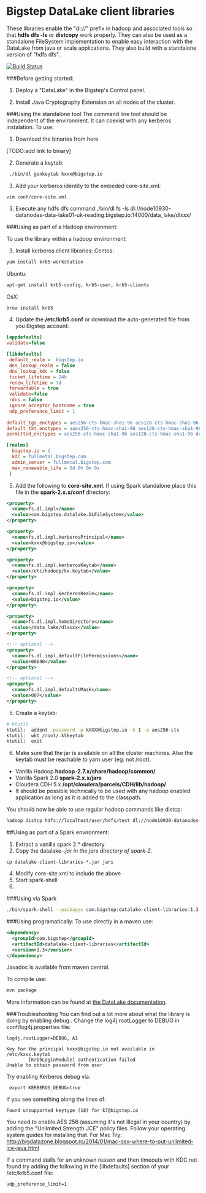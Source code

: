 # Bigstep DataLake client libraries

These libraries enable the "dl://" prefix in hadoop and associated tools so that **hdfs dfs -ls** or **distcopy** work properly. They can also be used as a standalone FileSystem implementation to enable easy interaction with the DataLake from java or scala applications.
They also build with a standalone version of "hdfs dfs".

[![Build Status](https://travis-ci.org/bigstepinc/datalake-client-libraries.svg?branch=master)](https://travis-ci.org/bigstepinc/datalake-client-libraries)

###Before getting started: 

1. Deploy a "DataLake" in the Bigstep's Control panel.

2. Install Java Cryptography Extension on all nodes of the cluster.

###Using the standalone tool
The command line tool should be independent of the environment. It can coexist with any kerberos instalation.
To use:

1. Download the binaries from here 

[TODO:add link to binary]

2. Generate a keytab:

```bash
 ./bin/dl genkeytab kxxx@bigstep.io
```
3. Add your kerberos identity to the embeded core-site.xml:
```
vim conf/core-site.xml
```

3. Execute any hdfs dfs command
 ./bin/dl fs -ls dl://node10930-datanodes-data-lake01-uk-reading.bigstep.io:14000/data_lake/dlxxx/


###Using as part of a Hadoop environment:

To use the library within a hadoop environment:


3. Install kerberos client libraries:
  Centos:
  ```bash
  yum install krb5-workstation
  ```
  Ubuntu:
  ```bash
  apt-get install krb5-config, krb5-user, krb5-clients
  ```
  OsX:
  ```bash
  brew install krb5
  ```
4. Update the **/etc/krb5.conf** or download the auto-generated file from you Bigstep account:
  
  ```ini
  [appdefaults]
  validate=false
  
  [libdefaults]
   default_realm =  bigstep.io
   dns_lookup_realm = false
   dns_lookup_kdc = false
   ticket_lifetime = 24h
   renew_lifetime = 7d
   forwardable = true
   validate=false
   rdns = false
   ignore_acceptor_hostname = true
   udp_preference_limit = 1
   
  default_tgs_enctypes = aes256-cts-hmac-sha1-96 aes128-cts-hmac-sha1-96 des3-cbc-sha1 arcfour-hmac-md5 camellia256-cts-cmac camellia128-cts-cmac des-cbc-crc des-cbc-md5 des-cbc-md4
  default_tkt_enctypes = aaes256-cts-hmac-sha1-96 aes128-cts-hmac-sha1-96 des3-cbc-sha1 arcfour-hmac-md5 camellia256-cts-cmac camellia128-cts-cmac des-cbc-crc des-cbc-md5 des-cbc-md4
  permitted_enctypes = aes256-cts-hmac-sha1-96 aes128-cts-hmac-sha1-96 des3-cbc-sha1 arcfour-hmac-md5 camellia256-cts-cmac camellia128-cts-cmac des-cbc-crc des-cbc-md5 des-cbc-md4
  
  [realms]
    bigstep.io = {
    kdc = fullmetal.bigstep.com
    admin_server = fullmetal.bigstep.com
    max_renewable_life = 5d 0h 0m 0s
   }
   ```

5. Add the following to **core-site.xml**. If using Spark standalone place this file in the **spark-2.x.x/conf** directory:
  
  ```xml
  <property>
    <name>fs.dl.impl</name>
    <value>com.bigstep.datalake.DLFileSystem</value>
  </property>
  
  <property>
    <name>fs.dl.impl.kerberosPrincipal</name>
    <value>kxxx@bigstep.io</value>
  </property>
  
  <property>
    <name>fs.dl.impl.kerberosKeytab</name>
    <value>/etc/hadoop/kx.keytab</value>
  </property>
  
  <property>
    <name>fs.dl.impl.kerberosRealm</name>
    <value>bigstep.io</value>
  </property>
  
  <property>
    <name>fs.dl.impl.homeDirectory</name>
    <value>/data_lake/dlxxxx</value>
  </property>
  
  <!-- optional -->
  <property>
    <name>fs.dl.impl.defaultFilePermissions</name>
    <value>00640</value>
  </property>
  
  <!-- optional -->
  <property>
    <name>fs.dl.impl.defaultUMask</name>
    <value>007</value>
  </property>
  ```

5. Create a keytab:
  ```bash
  # ktutil
  ktutil:  addent -password -p kXXX@bigstep.io -k 1 -e aes256-cts
  ktutil:  wkt /root/.k5keytab
  ktutil:  exit
  ```
  
6. Make sure that the jar is available on all the cluster machines. Also the keytab must be reachable to yarn user (eg: not /root).
  * Vanilla Hadoop  **hadoop-2.7.x/share/hadoop/common/**
  * Vanilla Spark 2.0 **spark-2.x.x/jars**
  * Cloudera CDH 5.x  **/opt/cloudera/parcels/CDH/lib/hadoop/**
  * It should be possible technically to be used with any hadoop enabled application as long as it is added to the classpath. 

You should now be able to use regular hadoop commands like distcp:
```bash
hadoop distcp hdfs://localhost/user/hdfs/test dl://node10930-datanodes-data-lake01-uk-reading.bigstep.io:14000/data_lake/dlzzz
```

##Using as part of a Spark environment:
1. Extract a vanilla spark 2.* directory
2. Copy the datalake-*.jar in the jars directory of spark-2.*
```
cp datalake-client-libraries-*.jar jars
```
4. Modify core-site.xml to include the above
5. Start spark-shell
6. 

###Using via Spark
```bash
./bin/spark-shell --packages com.bigstep:datalake-client-libraries:1.3
```
###Using programatically:
To use directly in a maven use:
```xml
<dependency>
  <groupId>com.bigstep</groupId>
  <artifactId>datalake-client-libraries</artifactId>
  <version>1.3</version>
</dependency>
```
Javadoc is available from maven central.

To compile use:
```bash
mvn package
```

More information can be found at [the DataLake documentation](https://fullmetal.bigstep.com/docs#documents/61).


###Troubleshooting
You can find out a lot more about what the library is doing by enabling debug:. Change the log4j.rootLogger to DEBUG in conf/log4j.properties file:
```
log4j.rootLogger=DEBUG, A1
```

```
Key for the principal kxxx@bigstep.io not available in /etc/kxxx.keytab
		[Krb5LoginModule] authentication failed
Unable to obtain password from user
```
Try enabling Kerberos debug via:
```
 export KERBEROS_DEBUG=true
```
If you see something along the lines of:
```
Found unsupported keytype (18) for k7@bigstep.io
```
You need to enable AES 256 (assuming it's not illegal in your country)
by adding the "Unlimited Strength JCE" policy files. Follow your operating system guides for installing that.
For Mac Try:
http://bigdatazone.blogspot.ro/2014/01/mac-osx-where-to-put-unlimited-jce-java.html

If a command stalls for an unknown reason and then timeouts with KDC not found try adding the following in the [libdefaults] section of your /etc/krb5.conf file:
```
udp_preference_limit=1
```
